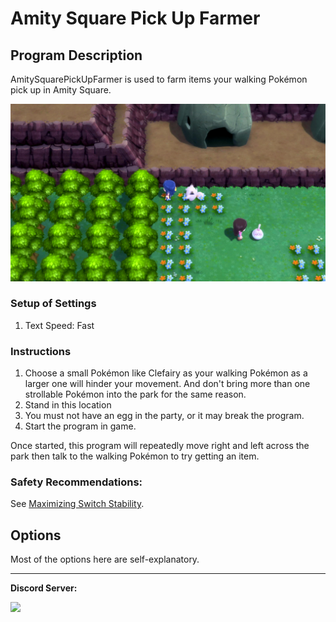 # Amity Square Pick Up Farmer

## Program Description

AmitySquarePickUpFarmer is used to farm items your walking Pokémon pick up in Amity Square.

<img src="images/AmitySquarePickUpFarmer-0.png">

### Setup of Settings

1. Text Speed: Fast

### Instructions

1. Choose a small Pokémon like Clefairy as your walking Pokémon as a larger one will hinder your movement. And don't bring more than one strollable Pokémon into the park for the same reason.
2. Stand in this location
3. You must not have an egg in the party, or it may break the program.
4. Start the program in game.

Once started, this program will repeatedly move right and left across the park then talk to the walking Pokémon to try getting an item.

### Safety Recommendations:

See [Maximizing Switch Stability](https://github.com/PokemonAutomation/Microcontroller/blob/master/Wiki/Programs/NintendoSwitch/SwitchStability.md).


## Options

Most of the options here are self-explanatory.



<hr>

**Discord Server:** 

[<img src="https://canary.discordapp.com/api/guilds/695809740428673034/widget.png?style=banner2">](https://discord.gg/cQ4gWxN)
